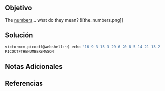 ## Objetivo

The [numbers](https://jupiter.challenges.picoctf.org/static/f209a32253affb6f547a585649ba4fda/the_numbers.png)... what do they mean?
![[the_numbers.png]]
## Solución

```bash
victormcm-picoctf@webshell:~$ echo "16 9 3 15 3 29 6 20 8 5 14 21 13 2 5 18 19 13 1 19 15 14" | awk '{for(i=1; i<=NF; i++) printf "%c", ((($i - 1) % 26) + 65); print ""}'
PICOCTFTHENUMBERSMASON
```
## Notas Adicionales

## Referencias